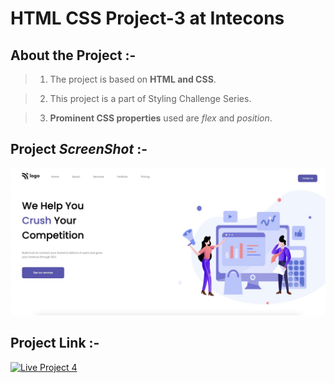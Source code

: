 
# HTML CSS Project-3 at Intecons


## About the Project :-

>1) The project is based on **HTML and CSS**.

>2) This project is a part of Styling Challenge Series.

>3) **Prominent CSS properties** used are _flex_ and _position_.


## Project _**ScreenShot**_ :-

![Project-4-SS](Project4-SS.jpeg)


## Project Link :-

[![Live Project 4](https://img.shields.io/badge/Project--4-Intecons--Compete-green)](https://intecons-compete.netlify.app/)